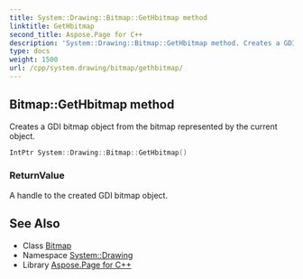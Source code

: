 ```yaml
---
title: System::Drawing::Bitmap::GetHbitmap method
linktitle: GetHbitmap
second_title: Aspose.Page for C++
description: 'System::Drawing::Bitmap::GetHbitmap method. Creates a GDI bitmap object from the bitmap represented by the current object in C++.'
type: docs
weight: 1500
url: /cpp/system.drawing/bitmap/gethbitmap/
---
```

## Bitmap::GetHbitmap method


Creates a GDI bitmap object from the bitmap represented by the current object.

```cpp
IntPtr System::Drawing::Bitmap::GetHbitmap()
```


### ReturnValue

A handle to the created GDI bitmap object.

## See Also

* Class [Bitmap](../)
* Namespace [System::Drawing](../../)
* Library [Aspose.Page for C++](../../../)
